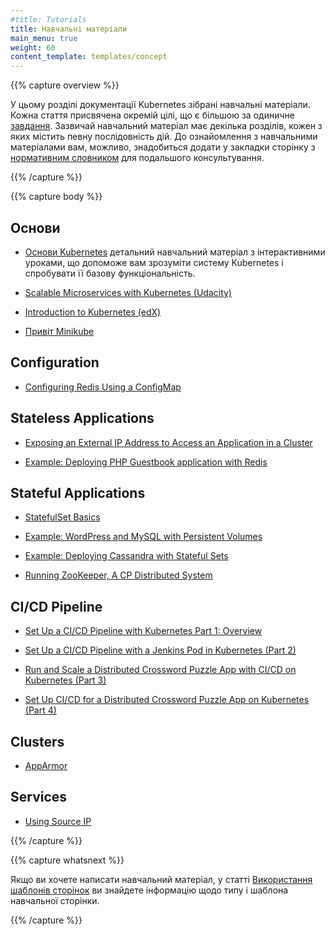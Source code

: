 ```yaml
---
#title: Tutorials
title: Навчальні матеріали
main_menu: true
weight: 60
content_template: templates/concept
---
```


{{% capture overview %}}

<!--This section of the Kubernetes documentation contains tutorials.
A tutorial shows how to accomplish a goal that is larger than a single
[task](/docs/tasks/). Typically a tutorial has several sections,
each of which has a sequence of steps.
Before walking through each tutorial, you may want to bookmark the
[Standardized Glossary](/docs/reference/glossary/) page for later references.
-->
У цьому розділі документації Kubernetes зібрані навчальні матеріали. Кожна стаття присвячена окремій цілі, що є більшою за одиничне [завдання](/docs/tasks/). Зазвичай навчальний матеріал має декілька розділів, кожен з яких містить певну послідовність дій. До ознайомлення з навчальними матеріалами вам, можливо, знадобиться додати у закладки сторінку з
[нормативним словником](/docs/reference/glossary/) для подальшого консультування.

{{% /capture %}}

{{% capture body %}}

<!--## Basics
-->
## Основи

<!--* [Kubernetes Basics](/docs/tutorials/kubernetes-basics/) is an in-depth interactive tutorial that helps you understand the Kubernetes system and try out some basic Kubernetes features.
-->
* [Основи Kubernetes](/docs/tutorials/kubernetes-basics/) детальний навчальний матеріал з інтерактивними уроками, що допоможе вам зрозуміти систему Kubernetes і спробувати її базову функціональність.

* [Scalable Microservices with Kubernetes (Udacity)](https://www.udacity.com/course/scalable-microservices-with-kubernetes--ud615)

* [Introduction to Kubernetes (edX)](https://www.edx.org/course/introduction-kubernetes-linuxfoundationx-lfs158x#)

* [Привіт Minikube](/docs/tutorials/hello-minikube/)

<!--## Configuration
-->
## Configuration

* [Configuring Redis Using a ConfigMap](/docs/tutorials/configuration/configure-redis-using-configmap/)

## Stateless Applications

* [Exposing an External IP Address to Access an Application in a Cluster](/docs/tutorials/stateless-application/expose-external-ip-address/)

* [Example: Deploying PHP Guestbook application with Redis](/docs/tutorials/stateless-application/guestbook/)

## Stateful Applications

* [StatefulSet Basics](/docs/tutorials/stateful-application/basic-stateful-set/)

* [Example: WordPress and MySQL with Persistent Volumes](/docs/tutorials/stateful-application/mysql-wordpress-persistent-volume/)

* [Example: Deploying Cassandra with Stateful Sets](/docs/tutorials/stateful-application/cassandra/)

* [Running ZooKeeper, A CP Distributed System](/docs/tutorials/stateful-application/zookeeper/)

## CI/CD Pipeline

* [Set Up a CI/CD Pipeline with Kubernetes Part 1: Overview](https://www.linux.com/blog/learn/chapter/Intro-to-Kubernetes/2017/5/set-cicd-pipeline-kubernetes-part-1-overview)

* [Set Up a CI/CD Pipeline with a Jenkins Pod in Kubernetes (Part 2)](https://www.linux.com/blog/learn/chapter/Intro-to-Kubernetes/2017/6/set-cicd-pipeline-jenkins-pod-kubernetes-part-2)

* [Run and Scale a Distributed Crossword Puzzle App with CI/CD on Kubernetes (Part 3)](https://www.linux.com/blog/learn/chapter/intro-to-kubernetes/2017/6/run-and-scale-distributed-crossword-puzzle-app-cicd-kubernetes-part-3)

* [Set Up CI/CD for a Distributed Crossword Puzzle App on Kubernetes (Part 4)](https://www.linux.com/blog/learn/chapter/intro-to-kubernetes/2017/6/set-cicd-distributed-crossword-puzzle-app-kubernetes-part-4)

## Clusters

* [AppArmor](/docs/tutorials/clusters/apparmor/)

## Services

* [Using Source IP](/docs/tutorials/services/source-ip/)

{{% /capture %}}

{{% capture whatsnext %}}

<!--If you would like to write a tutorial, see
[Using Page Templates](/docs/home/contribute/page-templates/)
for information about the tutorial page type and the tutorial template.
-->
Якщо ви хочете написати навчальний матеріал, у статті
[Використання шаблонів сторінок](/docs/home/contribute/page-templates/)
ви знайдете інформацію щодо типу і шаблона навчальної сторінки.

{{% /capture %}}
